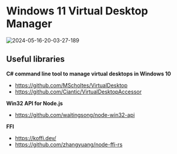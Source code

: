 # Windows 11 Virtual Desktop Manager

![2024-05-16-20-03-27-189](https://github.com/hisbvdis/win11-vdm/assets/5147554/faacb1ac-a6e4-40c8-bd6e-fe450a4e677e)

## Useful libraries
**C# command line tool to manage virtual desktops in Windows 10**
- https://github.com/MScholtes/VirtualDesktop
- https://github.com/Ciantic/VirtualDesktopAccessor

**Win32 API for Node.js**
- https://github.com/waitingsong/node-win32-api

**FFI**

- https://koffi.dev/
- https://github.com/zhangyuang/node-ffi-rs